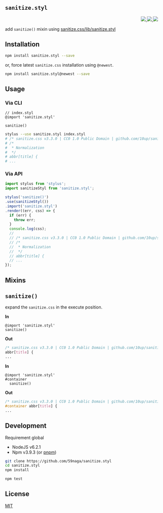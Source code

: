 `sanitize.styl`
---

<p align="right">
  <a href="https://npmjs.org/package/sanitize.styl">
    <img src="https://img.shields.io/npm/v/sanitize.styl.svg?style=flat-square">
  </a>
  <a href="https://travis-ci.org/59naga/sanitize.styl">
    <img src="http://img.shields.io/travis/59naga/sanitize.styl.svg?style=flat-square">
  </a>
  <a href="https://gemnasium.com/59naga/sanitize.styl">
    <img src="https://img.shields.io/gemnasium/59naga/sanitize.styl.svg?style=flat-square">
  </a>
</p>

add `sanitize()` mixin using [sanitize.css/lib/sanitize.styl](https://github.com/10up/sanitize.css#readme)

Installation
---

```bash
npm install sanitize.styl --save
```

or, force latest `sanitize.css` installation using `@newest`.

```bash
npm install sanitize.styl@newest --save
```

Usage
---

### Via CLI

```stylus
// index.styl
@import 'sanitize.styl'

sanitize()
```

```bash
stylus --use sanitize.styl index.styl
# /* sanitize.css v3.3.0 | CC0 1.0 Public Domain | github.com/10up/sanitize.css */
# /*
#  * Normalization
#  */
# abbr[title] {
# ...
```

### Via API

```js
import stylus from 'stylus';
import sanitizeStyl from 'sanitize.styl';

stylus('sanitize()')
.use(sanitizeStyl())
.import('sanitize.styl')
.render((err, css) => {
  if (err) {
    throw err;
  }
  console.log(css);
  //
  // /* sanitize.css v3.3.0 | CC0 1.0 Public Domain | github.com/10up/sanitize.css */
  // /*
  //  * Normalization
  //  */
  // abbr[title] {
  // ...
});
```

Mixins
---

## `sanitize()`

expand the `sanitize.css` in the execute position.

**In**
```stylus
@import 'sanitize.styl'
sanitize()
```

**Out**
```css
/* sanitize.css v3.3.0 | CC0 1.0 Public Domain | github.com/10up/sanitize.css */
abbr[title] {
...
```

**In**
```stylus
@import 'sanitize.styl'
#container
  sanitize()
```

**Out**
```css
/* sanitize.css v3.3.0 | CC0 1.0 Public Domain | github.com/10up/sanitize.css */
#container abbr[title] {
...
```

Development
---
Requirement global
* NodeJS v6.2.1
* Npm v3.9.3 (or [pnpm](https://github.com/rstacruz/pnpm))

```bash
git clone https://github.com/59naga/sanitize.styl
cd sanitize.styl
npm install

npm test
```

License
---
[MIT](http://59naga.mit-license.org/)
